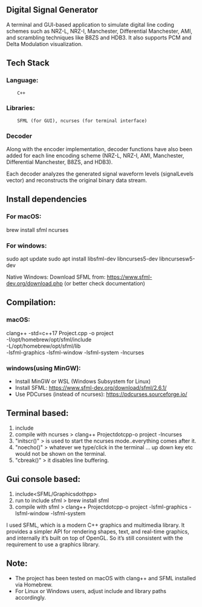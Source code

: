 ## Digital Signal Generator
A terminal and GUI-based application to simulate digital line coding schemes such as NRZ-L, NRZ-I, Manchester, Differential Manchester, AMI, and scrambling techniques like B8ZS and HDB3.
It also supports PCM and Delta Modulation visualization.

## Tech Stack
### Language: 
        C++
### Libraries:
        SFML (for GUI), ncurses (for terminal interface)
### Decoder
Along with the encoder implementation, decoder functions have also been added for each line encoding scheme (NRZ-L, NRZ-I, AMI, Manchester, Differential Manchester, B8ZS, and HDB3).

Each decoder analyzes the generated signal waveform levels (signalLevels vector) and reconstructs the original binary data stream.
## Install dependencies
### For macOS:
 brew install sfml ncurses
### For windows: 
 sudo apt update
 sudo apt install libsfml-dev libncurses5-dev libncursesw5-dev   
  
  Native Windows: Download SFML from: https://www.sfml-dev.org/download.php
 (or better check documentation)

## Compilation: 
### macOS:
 clang++ -std=c++17 Project.cpp -o project \
-I/opt/homebrew/opt/sfml/include \
-L/opt/homebrew/opt/sfml/lib \
-lsfml-graphics -lsfml-window -lsfml-system -lncurses 

### windows(using MinGW):
- Install MinGW or WSL (Windows Subsystem for Linux)
- Install SFML: https://www.sfml-dev.org/download/sfml/2.6.1/
- Use PDCurses (instead of ncurses): https://pdcurses.sourceforge.io/

## Terminal based:

 1. include<ncurse>
 2. compile with ncurses > clang++ Projectdotcpp-o project -lncurses
 3. "initscr()" > is used to start the ncurses mode..everything comes after it.
 4. "noecho()" > whatever we type/click in the terminal ... up down key etc would not be shown on the terminal.
 5. "cbreak()" > it disables line buffering.

## Gui console based:

 1. include<SFML/Graphicsdothpp>
 2. run to include sfml > brew install sfml
 3. compile with sfml > clang++ Projectdotcpp-o project -lsfml-graphics -lsfml-window -lsfml-system


I used SFML, which is a modern C++ graphics and multimedia library. It provides a simpler API for rendering shapes, text, and real-time graphics, and internally it’s built on top of OpenGL. So it’s still consistent with the requirement to use a graphics library.

## Note:
- The project has been tested on macOS with clang++ and SFML installed via Homebrew.
- For Linux or Windows users, adjust include and library paths accordingly.